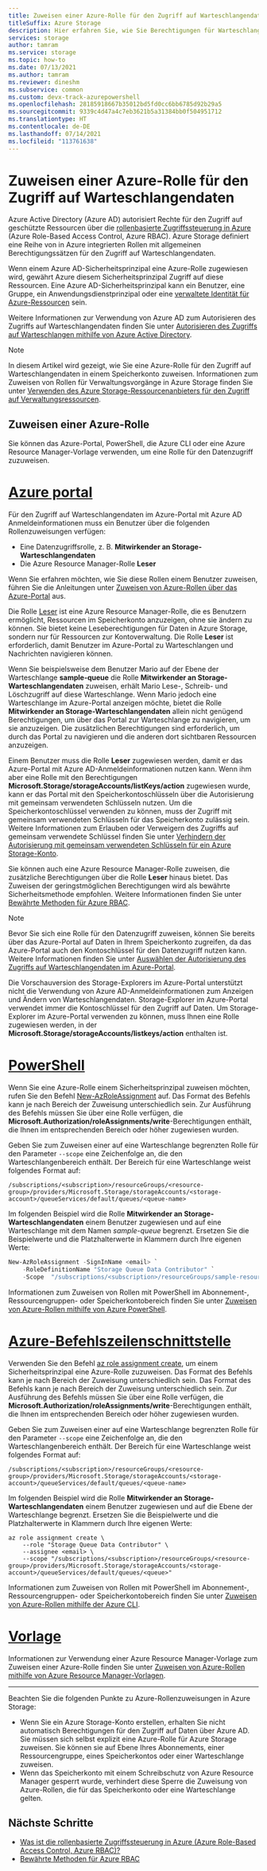```yaml
---
title: Zuweisen einer Azure-Rolle für den Zugriff auf Warteschlangendaten
titleSuffix: Azure Storage
description: Hier erfahren Sie, wie Sie Berechtigungen für Warteschlangendaten für einen Azure Active Directory-Sicherheitsprinzipal mit rollenbasierter Zugriffssteuerung in Azure (Azure Role-Based Access Control, Azure RBAC) zuweisen können. Azure Storage unterstützt integrierte und benutzerdefinierte Azure-Rollen für die Authentifizierung und Autorisierung über Azure AD.
services: storage
author: tamram
ms.service: storage
ms.topic: how-to
ms.date: 07/13/2021
ms.author: tamram
ms.reviewer: dineshm
ms.subservice: common
ms.custom: devx-track-azurepowershell
ms.openlocfilehash: 28185918667b35012bd5fd0cc6bb6785d92b29a5
ms.sourcegitcommit: 9339c4d47a4c7eb3621b5a31384bb0f504951712
ms.translationtype: HT
ms.contentlocale: de-DE
ms.lasthandoff: 07/14/2021
ms.locfileid: "113761638"
---
```

# <a name="assign-an-azure-role-for-access-to-queue-data"></a>Zuweisen einer Azure-Rolle für den Zugriff auf Warteschlangendaten

Azure Active Directory (Azure AD) autorisiert Rechte für den Zugriff auf geschützte Ressourcen über die [rollenbasierte Zugriffssteuerung in Azure](../../role-based-access-control/overview.md) (Azure Role-Based Access Control, Azure RBAC). Azure Storage definiert eine Reihe von in Azure integrierten Rollen mit allgemeinen Berechtigungssätzen für den Zugriff auf Warteschlangendaten.

Wenn einem Azure AD-Sicherheitsprinzipal eine Azure-Rolle zugewiesen wird, gewährt Azure diesem Sicherheitsprinzipal Zugriff auf diese Ressourcen. Eine Azure AD-Sicherheitsprinzipal kann ein Benutzer, eine Gruppe, ein Anwendungsdienstprinzipal oder eine [verwaltete Identität für Azure-Ressourcen](../../active-directory/managed-identities-azure-resources/overview.md) sein.

Weitere Informationen zur Verwendung von Azure AD zum Autorisieren des Zugriffs auf Warteschlangendaten finden Sie unter [Autorisieren des Zugriffs auf Warteschlangen mithilfe von Azure Active Directory](authorize-access-azure-active-directory.md).

> [!NOTE]
> In diesem Artikel wird gezeigt, wie Sie eine Azure-Rolle für den Zugriff auf Warteschlangendaten in einem Speicherkonto zuweisen. Informationen zum Zuweisen von Rollen für Verwaltungsvorgänge in Azure Storage finden Sie unter [Verwenden des Azure Storage-Ressourcenanbieters für den Zugriff auf Verwaltungsressourcen](../common/authorization-resource-provider.md).

## <a name="assign-an-azure-role"></a>Zuweisen einer Azure-Rolle

Sie können das Azure-Portal, PowerShell, die Azure CLI oder eine Azure Resource Manager-Vorlage verwenden, um eine Rolle für den Datenzugriff zuzuweisen.

# <a name="azure-portal"></a>[Azure portal](#tab/portal)

Für den Zugriff auf Warteschlangendaten im Azure-Portal mit Azure AD Anmeldeinformationen muss ein Benutzer über die folgenden Rollenzuweisungen verfügen:

- Eine Datenzugriffsrolle, z. B. **Mitwirkender an Storage-Warteschlangendaten**
- Die Azure Resource Manager-Rolle **Leser**

Wenn Sie erfahren möchten, wie Sie diese Rollen einem Benutzer zuweisen, führen Sie die Anleitungen unter [Zuweisen von Azure-Rollen über das Azure-Portal](../../role-based-access-control/role-assignments-portal.md) aus.

Die Rolle [Leser](../../role-based-access-control/built-in-roles.md#reader) ist eine Azure Resource Manager-Rolle, die es Benutzern ermöglicht, Ressourcen im Speicherkonto anzuzeigen, ohne sie ändern zu können. Sie bietet keine Leseberechtigungen für Daten in Azure Storage, sondern nur für Ressourcen zur Kontoverwaltung. Die Rolle **Leser** ist erforderlich, damit Benutzer im Azure-Portal zu Warteschlangen und Nachrichten navigieren können.

Wenn Sie beispielsweise dem Benutzer Mario auf der Ebene der Warteschlange **sample-queue** die Rolle **Mitwirkender an Storage-Warteschlangendaten** zuweisen, erhält Mario Lese-, Schreib- und Löschzugriff auf diese Warteschlange. Wenn Mario jedoch eine Warteschlange im Azure-Portal anzeigen möchte, bietet die Rolle **Mitwirkender an Storage-Warteschlangendaten** allein nicht genügend Berechtigungen, um über das Portal zur Warteschlange zu navigieren, um sie anzuzeigen. Die zusätzlichen Berechtigungen sind erforderlich, um durch das Portal zu navigieren und die anderen dort sichtbaren Ressourcen anzuzeigen.

Einem Benutzer muss die Rolle **Leser** zugewiesen werden, damit er das Azure-Portal mit Azure AD-Anmeldeinformationen nutzen kann. Wenn ihm aber eine Rolle mit den Berechtigungen **Microsoft.Storage/storageAccounts/listKeys/action** zugewiesen wurde, kann er das Portal mit den Speicherkontoschlüsseln über die Autorisierung mit gemeinsam verwendeten Schlüsseln nutzen. Um die Speicherkontoschlüssel verwenden zu können, muss der Zugriff mit gemeinsam verwendeten Schlüsseln für das Speicherkonto zulässig sein. Weitere Informationen zum Erlauben oder Verweigern des Zugriffs auf gemeinsam verwendete Schlüssel finden Sie unter [Verhindern der Autorisierung mit gemeinsam verwendeten Schlüsseln für ein Azure Storage-Konto](../common/shared-key-authorization-prevent.md).

Sie können auch eine Azure Resource Manager-Rolle zuweisen, die zusätzliche Berechtigungen über die Rolle **Leser** hinaus bietet. Das Zuweisen der geringstmöglichen Berechtigungen wird als bewährte Sicherheitsmethode empfohlen. Weitere Informationen finden Sie unter [Bewährte Methoden für Azure RBAC](../../role-based-access-control/best-practices.md).

> [!NOTE]
> Bevor Sie sich eine Rolle für den Datenzugriff zuweisen, können Sie bereits über das Azure-Portal auf Daten in Ihrem Speicherkonto zugreifen, da das Azure-Portal auch den Kontoschlüssel für den Datenzugriff nutzen kann. Weitere Informationen finden Sie unter [Auswählen der Autorisierung des Zugriffs auf Warteschlangendaten im Azure-Portal](../queues/authorize-data-operations-portal.md).
>
> Die Vorschauversion des Storage-Explorers im Azure-Portal unterstützt nicht die Verwendung von Azure AD-Anmeldeinformationen zum Anzeigen und Ändern von Warteschlangendaten. Storage-Explorer im Azure-Portal verwendet immer die Kontoschlüssel für den Zugriff auf Daten. Um Storage-Explorer im Azure-Portal verwenden zu können, muss Ihnen eine Rolle zugewiesen werden, in der **Microsoft.Storage/storageAccounts/listkeys/action** enthalten ist.

# <a name="powershell"></a>[PowerShell](#tab/powershell)

Wenn Sie eine Azure-Rolle einem Sicherheitsprinzipal zuweisen möchten, rufen Sie den Befehl [New-AzRoleAssignment](/powershell/module/az.resources/new-azroleassignment) auf. Das Format des Befehls kann je nach Bereich der Zuweisung unterschiedlich sein. Zur Ausführung des Befehls müssen Sie über eine Rolle verfügen, die **Microsoft.Authorization/roleAssignments/write**-Berechtigungen enthält, die Ihnen im entsprechenden Bereich oder höher zugewiesen wurden.

Geben Sie zum Zuweisen einer auf eine Warteschlange begrenzten Rolle für den Parameter `--scope` eine Zeichenfolge an, die den Warteschlangenbereich enthält. Der Bereich für eine Warteschlange weist folgendes Format auf:

```
/subscriptions/<subscription>/resourceGroups/<resource-group>/providers/Microsoft.Storage/storageAccounts/<storage-account>/queueServices/default/queues/<queue-name>
```

Im folgenden Beispiel wird die Rolle **Mitwirkender an Storage-Warteschlangendaten** einem Benutzer zugewiesen und auf eine Warteschlange mit dem Namen *sample-queue* begrenzt. Ersetzen Sie die Beispielwerte und die Platzhalterwerte in Klammern durch Ihre eigenen Werte: 

```powershell
New-AzRoleAssignment -SignInName <email> `
    -RoleDefinitionName "Storage Queue Data Contributor" `
    -Scope  "/subscriptions/<subscription>/resourceGroups/sample-resource-group/providers/Microsoft.Storage/storageAccounts/<storage-account>/queueServices/default/queues/sample-queue"
```

Informationen zum Zuweisen von Rollen mit PowerShell im Abonnement-, Ressourcengruppen- oder Speicherkontobereich finden Sie unter [Zuweisen von Azure-Rollen mithilfe von Azure PowerShell](../../role-based-access-control/role-assignments-powershell.md).

# <a name="azure-cli"></a>[Azure-Befehlszeilenschnittstelle](#tab/azure-cli)

Verwenden Sie den Befehl [az role assignment create](/cli/azure/role/assignment#az_role_assignment_create), um einem Sicherheitsprinzipal eine Azure-Rolle zuzuweisen. Das Format des Befehls kann je nach Bereich der Zuweisung unterschiedlich sein. Das Format des Befehls kann je nach Bereich der Zuweisung unterschiedlich sein. Zur Ausführung des Befehls müssen Sie über eine Rolle verfügen, die **Microsoft.Authorization/roleAssignments/write**-Berechtigungen enthält, die Ihnen im entsprechenden Bereich oder höher zugewiesen wurden.

Geben Sie zum Zuweisen einer auf eine Warteschlange begrenzten Rolle für den Parameter `--scope` eine Zeichenfolge an, die den Warteschlangenbereich enthält. Der Bereich für eine Warteschlange weist folgendes Format auf:

```
/subscriptions/<subscription>/resourceGroups/<resource-group>/providers/Microsoft.Storage/storageAccounts/<storage-account>/queueServices/default/queues/<queue-name>
```

Im folgenden Beispiel wird die Rolle **Mitwirkender an Storage-Warteschlangendaten** einem Benutzer zugewiesen und auf die Ebene der Warteschlange begrenzt. Ersetzen Sie die Beispielwerte und die Platzhalterwerte in Klammern durch Ihre eigenen Werte:

```azurecli-interactive
az role assignment create \
    --role "Storage Queue Data Contributor" \
    --assignee <email> \
    --scope "/subscriptions/<subscription>/resourceGroups/<resource-group>/providers/Microsoft.Storage/storageAccounts/<storage-account>/queueServices/default/queues/<queue>"
```

Informationen zum Zuweisen von Rollen mit PowerShell im Abonnement-, Ressourcengruppen- oder Speicherkontobereich finden Sie unter [Zuweisen von Azure-Rollen mithilfe der Azure CLI](../../role-based-access-control/role-assignments-cli.md).

# <a name="template"></a>[Vorlage](#tab/template)

Informationen zur Verwendung einer Azure Resource Manager-Vorlage zum Zuweisen einer Azure-Rolle finden Sie unter [Zuweisen von Azure-Rollen mithilfe von Azure Resource Manager-Vorlagen](../../role-based-access-control/role-assignments-template.md).

---

Beachten Sie die folgenden Punkte zu Azure-Rollenzuweisungen in Azure Storage:

- Wenn Sie ein Azure Storage-Konto erstellen, erhalten Sie nicht automatisch Berechtigungen für den Zugriff auf Daten über Azure AD. Sie müssen sich selbst explizit eine Azure-Rolle für Azure Storage zuweisen. Sie können sie auf Ebene Ihres Abonnements, einer Ressourcengruppe, eines Speicherkontos oder einer Warteschlange zuweisen.
- Wenn das Speicherkonto mit einem Schreibschutz von Azure Resource Manager gesperrt wurde, verhindert diese Sperre die Zuweisung von Azure-Rollen, die für das Speicherkonto oder eine Warteschlange gelten.

## <a name="next-steps"></a>Nächste Schritte

- [Was ist die rollenbasierte Zugriffssteuerung in Azure (Azure Role-Based Access Control, Azure RBAC)?](../../role-based-access-control/overview.md)
- [Bewährte Methoden für Azure RBAC](../../role-based-access-control/best-practices.md)